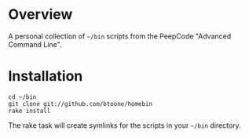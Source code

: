 
# Overview #

A personal collection of `~/bin` scripts from the PeepCode "Advanced Command Line".

# Installation #

    cd ~/bin
    git clone git://github.com/btoone/homebin
    rake install

The rake task will create symlinks for the scripts in your `~/bin` directory.